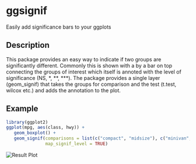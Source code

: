 # ggsignif
Easily add significance bars to your ggplots


## Description
This package provides an easy way to indicate if two groups are significantly different.
Commonly this is shown with a by a bar on top connecting the groups of interest which itself is annoted with the level of significance (NS, *, **, ***).
The package provides a single layer (geom_signif) that takes the groups for comparison and the test (t.test, wilcox etc.) and adds the annotation
to the plot.


## Example

``` r
library(ggplot2)
ggplot(mpg, aes(class, hwy)) +
   geom_boxplot() +
   geom_signif(comparisons = list(c("compact", "midsize"), c("minivan", "suv")),
               map_signif_level = TRUE)
```

![Result Plot](https://github.com/Artjom-Metro/ggsignif/blob/master/tests/example.png)
